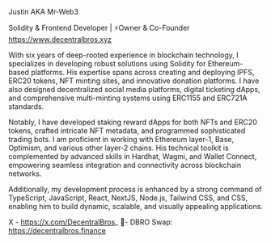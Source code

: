 Justin AKA Mr-Web3

Solidity & Frontend Developer | ⚡️Owner & Co-Founder https://www.decentralbros.xyz

With six years of deep-rooted experience in blockchain technology, I specializes in developing robust solutions using Solidity for Ethereum-based platforms. His expertise spans across creating and deploying IPFS, ERC20 tokens, NFT minting sites, and innovative donation platforms. I have also designed decentralized social media platforms, digital ticketing dApps, and comprehensive multi-minting systems using ERC1155 and ERC721A standards.

Notably, I have developed staking reward dApps for both NFTs and ERC20 tokens, crafted intricate NFT metadata, and programmed sophisticated trading bots. I am proficient in working with Ethereum layer-1, Base, Optimism, and various other layer-2 chains. His technical toolkit is complemented by advanced skills in Hardhat, Wagmi, and Wallet Connect, empowering seamless integration and connectivity across blockchain networks.

Additionally, my development process is enhanced by a strong command of TypeScript, JavaScript, React, NextJS, Node.js, Tailwind CSS, and CSS, enabling him to build dynamic, scalable, and visually appealing applications.

X - https://x.com/DecentralBros_
💱- DBRO Swap: https://decentralbros.finance

<!---
Mr-Web3/Mr-Web3 is a ✨ special ✨ repository because its `README.md` (this file) appears on your GitHub profile.
You can click the Preview link to take a look at your changes.
--->
